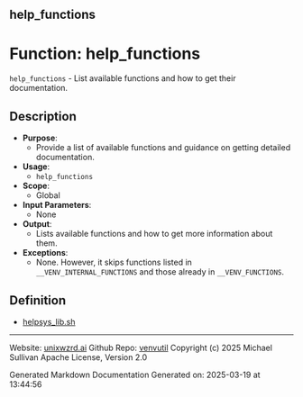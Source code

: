## help_functions
# Function: help_functions
 `help_functions` - List available functions and how to get their documentation.
## Description
- **Purpose**:
  - Provide a list of available functions and guidance on getting detailed documentation.
- **Usage**:
  - `help_functions`
- **Scope**:
  - Global
- **Input Parameters**: 
  - None
- **Output**: 
  - Lists available functions and how to get more information about them.
- **Exceptions**: 
  - None. However, it skips functions listed in `__VENV_INTERNAL_FUNCTIONS` and those already in `__VENV_FUNCTIONS`.

## Definition 

* [helpsys_lib.sh](../helpsys_lib_sh.md)
---

Website: [unixwzrd.ai](https://unixwzrd.ai)
Github Repo: [venvutil](https://github.com/unixwzrd/venvutil)
Copyright (c) 2025 Michael Sullivan
Apache License, Version 2.0

Generated Markdown Documentation
Generated on: 2025-03-19 at 13:44:56
